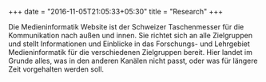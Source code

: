 +++
date = "2016-11-05T21:05:33+05:30"
title = "Research"
+++

Die Medieninformatik Website ist der Schweizer Taschenmesser für die Kommunikation nach außen und innen. Sie richtet sich an alle Zielgruppen und stellt Informationen und Einblicke in das Forschungs- und Lehrgebiet Medieninformatik für die verschiedenen Zielgruppen bereit. Hier landet im Grunde alles, was in den anderen Kanälen nicht passt, oder was für längere Zeit vorgehalten werden soll. 




